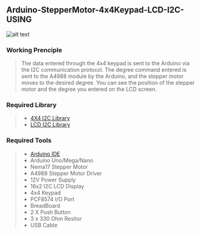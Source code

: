 ## Arduino-StepperMotor-4x4Keypad-LCD-I2C-USING

![alt text](https://live.staticflickr.com/65535/52785734857_13260a17df_z.jpg)






### Working Prenciple
>The data entered through the 4x4 keypad is sent to the Arduino via the I2C communication protocol. The degree command entered is sent to the A4988 module by the Arduino, and the stepper motor moves to the desired degree. You can see the position of the stepper motor and the degree you entered on the LCD screen. <br/>

### Required Library
> - [4X4 I2C Library](https://github.com/joeyoung/arduino_keypads) <br/>
> - [LCD I2C Library](https://github.com/fdebrabander/Arduino-LiquidCrystal-I2C-library) <br/>

### Required Tools
> - [Arduino IDE](https://www.arduino.cc/en/software) <br/>
> - Arduino Uno/Mega/Nano <br/> 
> - Nema17 Stepper Motor <br/>
> - A4988 Stepper Motor Driver <br/> 
> - 12V Power Supply <br/>
> - 16x2 I2C LCD Display <br/>
> - 4x4 Keypad <br/>
> - PCF8574 I/O Port <br/> 
> - BreadBoard <br/> 
> - 2 X Push Button <br/>
> - 3 x 330 Ohm Resitor <br/>
> - USB Cable <br/>
